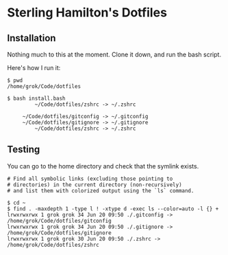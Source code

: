 # Sterling Hamilton's Dotfiles

## Installation

Nothing much to this at the moment.
Clone it down, and run the bash script.

Here's how I run it:

```shell
$ pwd
/home/grok/Code/dotfiles

$ bash install.bash
         ~/Code/dotfiles/zshrc -> ~/.zshrc

     ~/Code/dotfiles/gitconfig -> ~/.gitconfig
     ~/Code/dotfiles/gitignore -> ~/.gitignore
         ~/Code/dotfiles/zshrc -> ~/.zshrc
```

## Testing

You can go to the home directory and check that the symlink exists.

```shell
# Find all symbolic links (excluding those pointing to
# directories) in the current directory (non-recursively)
# and list them with colorized output using the `ls` command.

$ cd ~
$ find . -maxdepth 1 -type l ! -xtype d -exec ls --color=auto -l {} +
lrwxrwxrwx 1 grok grok 34 Jun 20 09:50 ./.gitconfig -> /home/grok/Code/dotfiles/gitconfig
lrwxrwxrwx 1 grok grok 34 Jun 20 09:50 ./.gitignore -> /home/grok/Code/dotfiles/gitignore
lrwxrwxrwx 1 grok grok 30 Jun 20 09:50 ./.zshrc -> /home/grok/Code/dotfiles/zshrc
```
